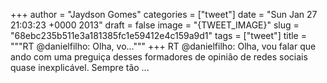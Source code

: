 
+++
author = "Jaydson Gomes"
categories = ["tweet"]
date = "Sun Jan 27 21:03:23 +0000 2013"
draft = false
image = "{TWEET_IMAGE}"
slug = "68ebc235b511e3a181385fc1e59412e4c159a9d1"
tags = ["tweet"]
title = """RT @danielfilho: Olha, vo..."""
+++
RT @danielfilho: Olha, vou falar que ando com uma preguiça desses formadores de opinião de redes sociais quase inexplicável. Sempre tão  ...
